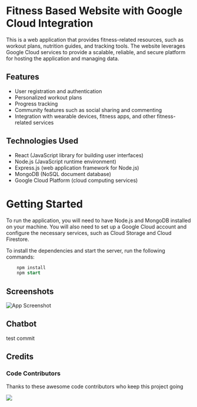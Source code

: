 
# Fitness Based Website with Google Cloud Integration

This is a web application that provides fitness-related resources, such as workout plans, nutrition guides, and tracking tools. The website leverages Google Cloud services to provide a scalable, reliable, and secure platform for hosting the application and managing data.

## Features
* User registration and authentication  
* Personalized workout plans  
* Progress tracking  
* Community features such as social sharing and commenting  
* Integration with wearable devices, fitness apps, and other fitness-related services  

## Technologies Used
* React (JavaScript library for building user interfaces)  
* Node.js (JavaScript runtime environment)  
* Express.js (web application framework for Node.js)  
* MongoDB (NoSQL document database)  
* Google Cloud Platform (cloud computing services)    

# Getting Started
To run the application, you will need to have Node.js and MongoDB installed on your machine. You will also need to set up a Google Cloud account and configure the necessary services, such as Cloud Storage and Cloud Firestore.

To install the dependencies and start the server, run the following commands:
```sql
    npm install
    npm start
```
## Screenshots

![App Screenshot](https://via.placeholder.com/468x300?text=App+Screenshot+Here)

## Chatbot
test commit

## Credits

### Code Contributors

Thanks to these awesome code contributors who keep this project going

<a href="https://github.com/snitchtwt/GoogleCouldHackathon/graphs/contributors">
  <img src="https://contrib.rocks/image?repo=snitchtwt/GoogleCouldHackathon" />
</a>
